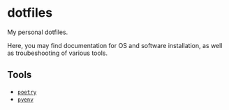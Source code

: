 # dotfiles

My personal dotfiles.

Here, you may find documentation for OS and software installation, as well as troubeshooting of various tools.

## Tools

* [`poetry`](/tools/poetry/README.md)
* [`pyenv`](/tools/pyenv/README.md)
